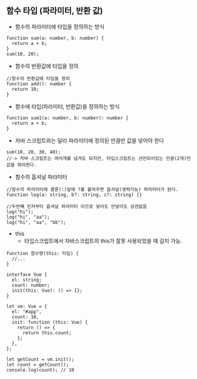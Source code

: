 ## 함수 타입 (파라미터, 반환 값)

- 함수의 파라미터에 타입을 정의하는 방식

```tsx
function sum(a: number, b: number) {
  return a + b;
}
sum(10, 20);
```

- 함수의 반환값에 타입을 정의

```tsx
//함수의 반환값에 타입을 정의
function add(): number {
  return 10;
}
```

- 함수에 타입(파라미터, 반환값)을 정의하는 방식

```tsx
function sum1(a: number, b: number): number {
  return a + b;
}
```

- 자바 스크립트와는 달리 파라미터에 정의된 만큼만 값을 넣어야 한다

```tsx
sum(10, 20, 30, 40);
//-> 자바 스크립트는 여러개를 넘겨도 되지만, 타입스크립트는 선언되어있는 만큼(2개)만 값을 줘야한다.
```

- 함수의 옵셔널 파라미터

```tsx
//함수의 파라미터에 콜론(:)앞에 ?를 붙여주면 옵셔널(생략가능) 파라미터가 된다.
function log(a: string, b?: string, c?: string) {}

//두번째 인자부터 옵셔널 파라미터 이므로 넣어도 안넣어도 상관없음
log("hi");
log("hi", "aa");
log("hi", "aa", "bb");
```

- this
  - 타입스크립트에서 자바스크립트의 this가 잘못 사용되었을 때 감지 가능.

```tsx
function 함수명(this: 타입) {
  //...
}
```

```tsx
interface Vue {
  el: string;
  count: number;
  init(this: Vue): () => {};
}

let vm: Vue = {
  el: "#app",
  count: 10,
  init: function (this: Vue) {
    return () => {
      return this.count;
    };
  },
};

let getCount = vm.init();
let count = getCount();
console.log(count); // 10
```
